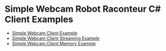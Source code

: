 # Simple Webcam Robot Raconteur C\# Client Examples

- [Simple Webcam Client Example](simple_webcam_client)
- [Simple Webcam Client Streaming Example](simple_webcam_client_streaming)
- [Simple Webcam Client Memory Example](simple_webcam_client_memory)
